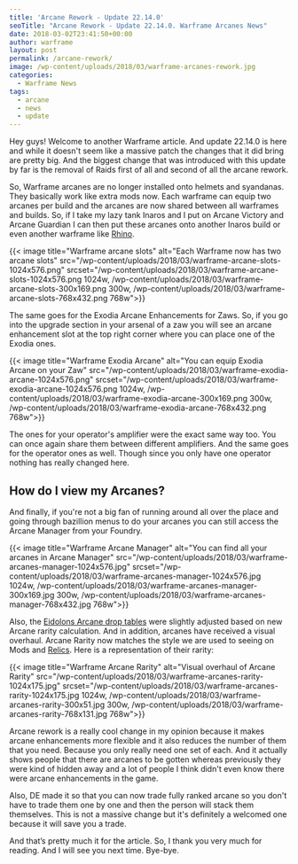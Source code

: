 ```yaml
---
title: 'Arcane Rework - Update 22.14.0'
seoTitle: "Arcane Rework - Update 22.14.0. Warframe Arcanes News"
date: 2018-03-02T23:41:50+00:00
author: warframe
layout: post
permalink: /arcane-rework/
image: /wp-content/uploads/2018/03/warframe-arcanes-rework.jpg
categories:
  - Warframe News
tags:
  - arcane
  - news
  - update
---
```

Hey guys! Welcome to another Warframe article. And update 22.14.0 is here and while it doesn't seem like a massive patch the changes that it did bring are pretty big. And the biggest change that was introduced with this update by far is the removal of Raids first of all and second of all the arcane rework.<!--more-->

So, Warframe arcanes are no longer installed onto helmets and syandanas. They basically work like extra mods now. Each warframe can equip two arcanes per build and the arcanes are now shared between all warframes and builds. So, if I take my lazy tank Inaros and I put on Arcane Victory and Arcane Guardian I can then put these arcanes onto another Inaros build or even another warframe like [Rhino](/rhino-roar-build/).

{{< image title="Warframe arcane slots" alt="Each Warframe now has two arcane slots" src="/wp-content/uploads/2018/03/warframe-arcane-slots-1024x576.png" srcset="/wp-content/uploads/2018/03/warframe-arcane-slots-1024x576.png 1024w, /wp-content/uploads/2018/03/warframe-arcane-slots-300x169.png 300w, /wp-content/uploads/2018/03/warframe-arcane-slots-768x432.png 768w">}}

The same goes for the Exodia Arcane Enhancements for Zaws. So, if you go into the upgrade section in your arsenal of a zaw you will see an arcane enhancement slot at the top right corner where you can place one of the Exodia ones.

{{< image title="Warframe Exodia Arcane" alt="You can equip Exodia Arcane on your Zaw" src="/wp-content/uploads/2018/03/warframe-exodia-arcane-1024x576.png" srcset="/wp-content/uploads/2018/03/warframe-exodia-arcane-1024x576.png 1024w, /wp-content/uploads/2018/03/warframe-exodia-arcane-300x169.png 300w, /wp-content/uploads/2018/03/warframe-exodia-arcane-768x432.png 768w">}}

The ones for your operator's amplifier were the exact same way too. You can once again share them between different amplifiers. And the same goes for the operator ones as well. Though since you only have one operator nothing has really changed here.

## How do I view my Arcanes?

And finally, if you're not a big fan of running around all over the place and going through bazillion menus to do your arcanes you can still access the Arcane Manager from your Foundry.

{{< image title="Warframe Arcane Manager" alt="You can find all your arcanes in Arcane Manager" src="/wp-content/uploads/2018/03/warframe-arcanes-manager-1024x576.jpg" srcset="/wp-content/uploads/2018/03/warframe-arcanes-manager-1024x576.jpg 1024w, /wp-content/uploads/2018/03/warframe-arcanes-manager-300x169.jpg 300w, /wp-content/uploads/2018/03/warframe-arcanes-manager-768x432.jpg 768w">}}

Also, the [Eidolons Arcane drop tables](/eidolons-drop-arcane-enhancements/) were slightly adjusted based on new Arcane rarity calculation. And in addition, arcanes have received a visual overhaul. Arcane Rarity now matches the style we are used to seeing on Mods and [Relics](/how-to-farm-relics/). Here is a representation of their rarity:

{{< image title="Warframe Arcane Rarity" alt="Visual overhaul of Arcane Rarity" src="/wp-content/uploads/2018/03/warframe-arcanes-rarity-1024x175.jpg" srcset="/wp-content/uploads/2018/03/warframe-arcanes-rarity-1024x175.jpg 1024w, /wp-content/uploads/2018/03/warframe-arcanes-rarity-300x51.jpg 300w, /wp-content/uploads/2018/03/warframe-arcanes-rarity-768x131.jpg 768w">}}

Arcane rework is a really cool change in my opinion because it makes arcane enhancements more flexible and it also reduces the number of them that you need. Because you only really need one set of each. And it actually shows people that there are arcanes to be gotten whereas previously they were kind of hidden away and a lot of people I think didn't even know there were arcane enhancements in the game.

Also, DE made it so that you can now trade fully ranked arcane so you don't have to trade them one by one and then the person will stack them themselves. This is not a massive change but it's definitely a welcomed one because it will save you a trade.

And that’s pretty much it for the article. So, I thank you very much for reading. And I will see you next time. Bye-bye.